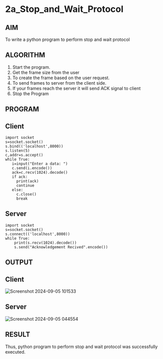 # 2a_Stop_and_Wait_Protocol

## AIM 
To write a python program to perform stop and wait protocol
## ALGORITHM
1. Start the program.
2. Get the frame size from the user
3. To create the frame based on the user request.
4. To send frames to server from the client side.
5. If your frames reach the server it will send ACK signal to client
6. Stop the Program
## PROGRAM
## Client
```
import socket
s=socket.socket()
s.bind(('localhost',8000))
s.listen(5)
c,addr=s.accept()
while True:
   i=input("Enter a data: ")
   c.send(i.encode())
   ack=c.recv(1024).decode()
   if ack:
     print(ack)
     continue
   else:
     c.close()
     break
```
## Server
```
import socket
s=socket.socket()
s.connect(('localhost',8000))
while True:
    print(s.recv(1024).decode())
    s.send("Acknowledgement Recived".encode())
```
## OUTPUT
## Client
![Screenshot 2024-09-05 101533](https://github.com/user-attachments/assets/9c76eb5c-2955-4dcc-9b06-bf376c474b13)
## Server
![Screenshot 2024-09-05 044554](https://github.com/user-attachments/assets/04782a27-368f-4529-9090-3eebfc4b8234)

## RESULT
Thus, python program to perform stop and wait protocol was successfully executed.
